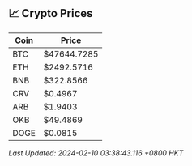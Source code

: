 ## 📈 Crypto Prices

| Coin | Price |
| ---- | ----- |
| BTC | $47644.7285 |
| ETH | $2492.5716 |
| BNB | $322.8566 |
| CRV | $0.4967 |
| ARB | $1.9403 |
| OKB | $49.4869 |
| DOGE | $0.0815 |

_Last Updated: 2024-02-10 03:38:43.116 +0800 HKT_